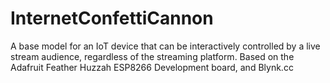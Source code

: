 # InternetConfettiCannon
A base model for an IoT device that can be interactively controlled by a live stream audience, 
regardless of the streaming platform. Based on the Adafruit Feather Huzzah ESP8266 Development board, and Blynk.cc
